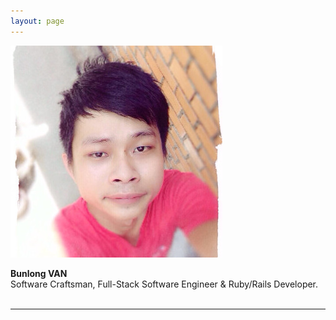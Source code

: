 ```yaml
---
layout: page
---
```


<div class="team-wrapper">
  <div class="team-thumb">
    <img src="/images/about.jpg" class="team-photo" alt="Bunlong VAN" />
  </div>
  <div class="team-content">
    <p>
      <strong>Bunlong VAN</strong><br/>
      Software Craftsman, Full-Stack Software Engineer & Ruby/Rails Developer.<br/><br/>
    </p>
  </div>
</div>
<hr />
